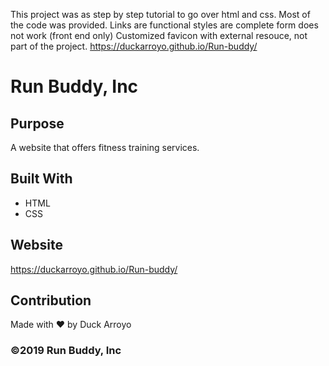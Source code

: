 This project was as step by step tutorial to go over html and css. Most of the code was provided.
Links are functional
styles are complete
form does not work (front end only)
Customized favicon with external resouce, not part of the project.
https://duckarroyo.github.io/Run-buddy/

# Run Buddy, Inc

## Purpose
A website that offers fitness training services. 

## Built With
* HTML
* CSS

## Website
https://duckarroyo.github.io/Run-buddy/

## Contribution
Made with ❤️ by Duck Arroyo

### ©️2019 Run Buddy, Inc
